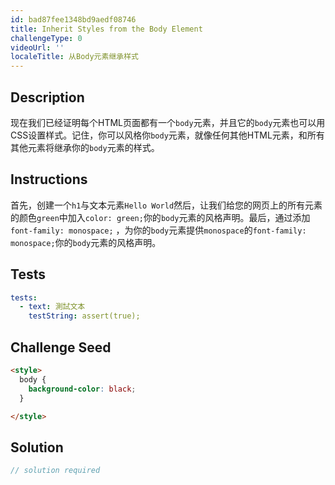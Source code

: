 ```yaml
---
id: bad87fee1348bd9aedf08746
title: Inherit Styles from the Body Element
challengeType: 0
videoUrl: ''
localeTitle: 从Body元素继承样式
---
```


## Description
<section id="description">现在我们已经证明每个HTML页面都有一个<code>body</code>元素，并且它的<code>body</code>元素也可以用CSS设置样式。记住，你可以风格你<code>body</code>元素，就像任何其他HTML元素，和所有其他元素将继承你的<code>body</code>元素的样式。 </section>

## Instructions
<section id="instructions">首先，创建一个<code>h1</code>与文本元素<code>Hello World</code>然后，让我们给您的网页上的所有元素的颜色<code>green</code>中加入<code>color: green;</code>你的<code>body</code>元素的风格声明。最后，通过添加<code>font-family: monospace;</code> ，为你的<code>body</code>元素提供<code>monospace</code>的<code>font-family: monospace;</code>你的<code>body</code>元素的风格声明。 </section>

## Tests
<section id='tests'>

```yml
tests:
  - text: 測試文本
    testString: assert(true);

```

</section>

## Challenge Seed
<section id='challengeSeed'>

<div id='html-seed'>

```html
<style>
  body {
    background-color: black;
  }

</style>

```

</div>



</section>

## Solution
<section id='solution'>

```js
// solution required
```
</section>
